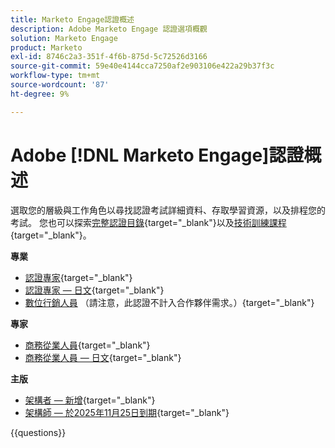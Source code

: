 ```yaml
---
title: Marketo Engage認證概述
description: Adobe Marketo Engage 認證選項概觀
solution: Marketo Engage
product: Marketo
exl-id: 8746c2a3-351f-4f6b-875d-5c72526d3166
source-git-commit: 59e40e4144cca7250af2e903106e422a29b37f3c
workflow-type: tm+mt
source-wordcount: '87'
ht-degree: 9%

---
```


# Adobe [!DNL Marketo Engage]認證概述

選取您的層級與工作角色以尋找認證考試詳細資料、存取學習資源，以及排程您的考試。 您也可以探索[完整認證目錄](https://certification.adobe.com/certifications){target="_blank"}以及[技術訓練課程](https://certification.adobe.com/courses/?/courses){target="_blank"}。

**專業**

* [認證專家](https://certification.adobe.com/certification/engage-professional){target="_blank"} <!--AD0-E555-->
* [認證專家 — 日文](https://certification.adobe.com/certification/engage-professional){target="_blank"} <!--AD0-E555-J-->
* [數位行銷人員](https://certification.adobe.com/certification/digital-marketer-professional) （請注意，此認證不計入合作夥伴需求。）{target="_blank"} <!--AD0-E564-->

**專家**

* [商務從業人員](https://certification.adobe.com/certification/marketo-engage-business-practitioner-expert){target="_blank"} <!--AD0-E559-->
* [商務從業人員 — 日文](https://certification.adobe.com/certification/marketo-engage-business-practitioner-expert){target="_blank"} <!--AD0-E559-J-->

**主版**

* [架構者 — 新增](https://certification.adobe.com/certification/engage-architect-master/1310){target="_blank"} <!--AD0-E563-->
* [架構師 — 於2025年11月25日到期](https://certification.adobe.com/certification/marketo-engage-architect-master){target="_blank"} <!--AD0-E560-->

{{questions}}

